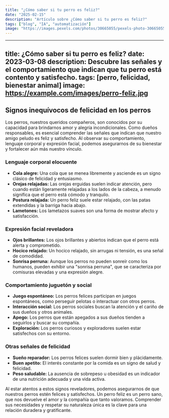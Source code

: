 ```yaml
---
title: "¿Cómo saber si tu perro es feliz?"
date: "2025-02-15"
description: "Artículo sobre ¿Cómo saber si tu perro es feliz?"
tags: ["blog", "IA", "automatización"]
image: "https://images.pexels.com/photos/30665055/pexels-photo-30665055.jpeg?auto=compress&cs=tinysrgb&h=350"
---
```


---
title: ¿Cómo saber si tu perro es feliz?
date: 2023-03-08
description: Descubre las señales y el comportamiento que indican que tu perro está contento y satisfecho.
tags: [perro, felicidad, bienestar animal]
image: https://example.com/images/perro-feliz.jpg
---

## Signos inequívocos de felicidad en los perros

Los perros, nuestros queridos compañeros, son conocidos por su capacidad para brindarnos amor y alegría incondicionales. Como dueños responsables, es esencial comprender las señales que indican que nuestro amigo peludo es feliz y satisfecho. Al observar su comportamiento, lenguaje corporal y expresión facial, podemos asegurarnos de su bienestar y fortalecer aún más nuestro vínculo.

### Lenguaje corporal elocuente

* **Cola alegre:** Una cola que se menea libremente y asciende es un signo clásico de felicidad y entusiasmo.
* **Orejas relajadas:** Las orejas erguidas suelen indicar atención, pero cuando están ligeramente relajadas a los lados de la cabeza, a menudo significa que el perro está cómodo y tranquilo.
* **Postura relajada:** Un perro feliz suele estar relajado, con las patas extendidas y la barriga hacia abajo.
* **Lametones:** Los lametazos suaves son una forma de mostrar afecto y satisfacción.

### Expresión facial reveladora

* **Ojos brillantes:** Los ojos brillantes y abiertos indican que el perro está alerta y comprometido.
* **Hocico relajado:** Un hocico relajado, sin arrugas ni tensión, es una señal de comodidad.
* **Sonrisa perruna:** Aunque los perros no pueden sonreír como los humanos, pueden exhibir una "sonrisa perruna", que se caracteriza por comisuras elevadas y una expresión alegre.

### Comportamiento juguetón y social

* **Juego espontáneo:** Los perros felices participan en juegos espontáneos, como perseguir pelotas o interactuar con otros perros.
* **Interacción social:** Los perros sociales buscan la atención y el cariño de sus dueños y otros animales.
* **Apego:** Los perros que están apegados a sus dueños tienden a seguirlos y buscar su compañía.
* **Exploración:** Los perros curiosos y exploradores suelen estar satisfechos con su entorno.

### Otras señales de felicidad

* **Sueño reparador:** Los perros felices suelen dormir bien y plácidamente.
* **Buen apetito:** El interés constante por la comida es un signo de salud y felicidad.
* **Peso saludable:** La ausencia de sobrepeso u obesidad es un indicador de una nutrición adecuada y una vida activa.

Al estar atentos a estos signos reveladores, podemos asegurarnos de que nuestros perros estén felices y satisfechos. Un perro feliz es un perro sano, que nos devuelve el amor y la compañía que tanto valoramos. Comprender sus necesidades y respetar su naturaleza única es la clave para una relación duradera y gratificante.